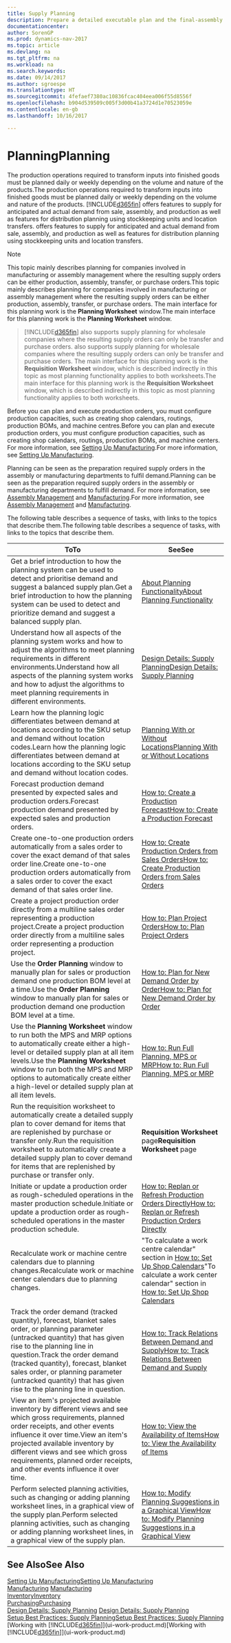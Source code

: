 ```yaml
---
title: Supply Planning
description: Prepare a detailed executable plan and the final-assembly production schedule for sales and production demand.
documentationcenter: 
author: SorenGP
ms.prod: dynamics-nav-2017
ms.topic: article
ms.devlang: na
ms.tgt_pltfrm: na
ms.workload: na
ms.search.keywords: 
ms.date: 09/14/2017
ms.author: sgroespe
ms.translationtype: HT
ms.sourcegitcommit: 4fefaef7380ac10836fcac404eea006f55d8556f
ms.openlocfilehash: b904d539509c005f3d00b41a3724d1e70523059e
ms.contentlocale: en-gb
ms.lasthandoff: 10/16/2017

---
```

# <a name="planning"></a><span data-ttu-id="add72-103">Planning</span><span class="sxs-lookup"><span data-stu-id="add72-103">Planning</span></span>
<span data-ttu-id="add72-104">The production operations required to transform inputs into finished goods must be planned daily or weekly depending on the volume and nature of the products.</span><span class="sxs-lookup"><span data-stu-id="add72-104">The production operations required to transform inputs into finished goods must be planned daily or weekly depending on the volume and nature of the products.</span></span> [!INCLUDE[d365fin](includes/d365fin_md.md)]<span data-ttu-id="add72-105"> offers features to supply for anticipated and actual demand from sale, assembly, and production as well as features for distribution planning using stockkeeping units and location transfers.</span><span class="sxs-lookup"><span data-stu-id="add72-105"> offers features to supply for anticipated and actual demand from sale, assembly, and production as well as features for distribution planning using stockkeeping units and location transfers.</span></span>

> [!NOTE]
> <span data-ttu-id="add72-106">This topic mainly describes planning for companies involved in manufacturing or assembly management where the resulting supply orders can be either production, assembly, transfer, or purchase orders.</span><span class="sxs-lookup"><span data-stu-id="add72-106">This topic mainly describes planning for companies involved in manufacturing or assembly management where the resulting supply orders can be either production, assembly, transfer, or purchase orders.</span></span> <span data-ttu-id="add72-107">The main interface for this planning work is the **Planning Worksheet** window.</span><span class="sxs-lookup"><span data-stu-id="add72-107">The main interface for this planning work is the **Planning Worksheet** window.</span></span>

> [!INCLUDE[d365fin](includes/d365fin_md.md)]<span data-ttu-id="add72-108"> also supports supply planning for wholesale companies where the resulting supply orders can only be transfer and purchase orders.</span><span class="sxs-lookup"><span data-stu-id="add72-108"> also supports supply planning for wholesale companies where the resulting supply orders can only be transfer and purchase orders.</span></span> <span data-ttu-id="add72-109">The main interface for this planning work is the **Requisition Worksheet** window, which is described indirectly in this topic as most planning functionality applies to both worksheets.</span><span class="sxs-lookup"><span data-stu-id="add72-109">The main interface for this planning work is the **Requisition Worksheet** window, which is described indirectly in this topic as most planning functionality applies to both worksheets.</span></span>

<span data-ttu-id="add72-110">Before you can plan and execute production orders, you must configure production capacities, such as creating shop calendars, routings, production BOMs, and machine centres.</span><span class="sxs-lookup"><span data-stu-id="add72-110">Before you can plan and execute production orders, you must configure production capacities, such as creating shop calendars, routings, production BOMs, and machine centers.</span></span> <span data-ttu-id="add72-111">For more information, see [Setting Up Manufacturing](production-configure-production-processes.md).</span><span class="sxs-lookup"><span data-stu-id="add72-111">For more information, see [Setting Up Manufacturing](production-configure-production-processes.md).</span></span>

<span data-ttu-id="add72-112">Planning can be seen as the preparation required supply orders in the assembly or manufacturing departments to fulfil demand.</span><span class="sxs-lookup"><span data-stu-id="add72-112">Planning can be seen as the preparation required supply orders in the assembly or manufacturing departments to fulfill demand.</span></span> <span data-ttu-id="add72-113">For more information, see [Assembly Management](assembly-assemble-items.md) and [Manufacturing](production-manage-manufacturing.md).</span><span class="sxs-lookup"><span data-stu-id="add72-113">For more information, see [Assembly Management](assembly-assemble-items.md) and [Manufacturing](production-manage-manufacturing.md).</span></span>

<span data-ttu-id="add72-114">The following table describes a sequence of tasks, with links to the topics that describe them.</span><span class="sxs-lookup"><span data-stu-id="add72-114">The following table describes a sequence of tasks, with links to the topics that describe them.</span></span>   

|<span data-ttu-id="add72-115">**To**</span><span class="sxs-lookup"><span data-stu-id="add72-115">**To**</span></span>|<span data-ttu-id="add72-116">**See**</span><span class="sxs-lookup"><span data-stu-id="add72-116">**See**</span></span>|  
|------------|-------------|  
|<span data-ttu-id="add72-117">Get a brief introduction to how the planning system can be used to detect and prioritise demand and suggest a balanced supply plan.</span><span class="sxs-lookup"><span data-stu-id="add72-117">Get a brief introduction to how the planning system can be used to detect and prioritize demand and suggest a balanced supply plan.</span></span>|[<span data-ttu-id="add72-118">About Planning Functionality</span><span class="sxs-lookup"><span data-stu-id="add72-118">About Planning Functionality</span></span>](production-about-planning-functionality.md)|
|<span data-ttu-id="add72-119">Understand how all aspects of the planning system works and how to adjust the algorithms to meet planning requirements in different environments.</span><span class="sxs-lookup"><span data-stu-id="add72-119">Understand how all aspects of the planning system works and how to adjust the algorithms to meet planning requirements in different environments.</span></span>|[<span data-ttu-id="add72-120">Design Details: Supply Planning</span><span class="sxs-lookup"><span data-stu-id="add72-120">Design Details: Supply Planning</span></span>](design-details-supply-planning.md)|
|<span data-ttu-id="add72-121">Learn how the planning logic differentiates between demand at locations according to the SKU setup and demand without location codes.</span><span class="sxs-lookup"><span data-stu-id="add72-121">Learn how the planning logic differentiates between demand at locations according to the SKU setup and demand without location codes.</span></span>|[<span data-ttu-id="add72-122">Planning With or Without Locations</span><span class="sxs-lookup"><span data-stu-id="add72-122">Planning With or Without Locations</span></span>](production-planning-with-without-locations.md)|
|<span data-ttu-id="add72-123">Forecast production demand presented by expected sales and production orders.</span><span class="sxs-lookup"><span data-stu-id="add72-123">Forecast production demand presented by expected sales and production orders.</span></span>|[<span data-ttu-id="add72-124">How to: Create a Production Forecast</span><span class="sxs-lookup"><span data-stu-id="add72-124">How to: Create a Production Forecast</span></span>](production-how-to-create-a-forecast.md)|  
|<span data-ttu-id="add72-125">Create one-to-one production orders automatically from a sales order to cover the exact demand of that sales order line.</span><span class="sxs-lookup"><span data-stu-id="add72-125">Create one-to-one production orders automatically from a sales order to cover the exact demand of that sales order line.</span></span>|[<span data-ttu-id="add72-126">How to: Create Production Orders from Sales Orders</span><span class="sxs-lookup"><span data-stu-id="add72-126">How to: Create Production Orders from Sales Orders</span></span>](production-how-to-create-production-orders-from-sales-orders.md)|
|<span data-ttu-id="add72-127">Create a project production order directly from a multiline sales order representing a production project.</span><span class="sxs-lookup"><span data-stu-id="add72-127">Create a project production order directly from a multiline sales order representing a production project.</span></span>|[<span data-ttu-id="add72-128">How to: Plan Project Orders</span><span class="sxs-lookup"><span data-stu-id="add72-128">How to: Plan Project Orders</span></span>](production-how-to-plan-project-orders.md)|
|<span data-ttu-id="add72-129">Use the **Order Planning** window to manually plan for sales or production demand one production BOM level at a time.</span><span class="sxs-lookup"><span data-stu-id="add72-129">Use the **Order Planning** window to manually plan for sales or production demand one production BOM level at a time.</span></span>|[<span data-ttu-id="add72-130">How to: Plan for New Demand Order by Order</span><span class="sxs-lookup"><span data-stu-id="add72-130">How to: Plan for New Demand Order by Order</span></span>](production-how-to-plan-for-new-demand.md)|
|<span data-ttu-id="add72-131">Use the **Planning Worksheet** window to run both the MPS and MRP options to automatically create either a high-level or detailed supply plan at all item levels.</span><span class="sxs-lookup"><span data-stu-id="add72-131">Use the **Planning Worksheet** window to run both the MPS and MRP options to automatically create either a high-level or detailed supply plan at all item levels.</span></span>|[<span data-ttu-id="add72-132">How to: Run Full Planning, MPS or MRP</span><span class="sxs-lookup"><span data-stu-id="add72-132">How to: Run Full Planning, MPS or MRP</span></span>](production-how-to-run-mps-and-mrp.md)|
|<span data-ttu-id="add72-133">Run the requisition worksheet to automatically create a detailed supply plan to cover demand for items that are replenished by purchase or transfer only.</span><span class="sxs-lookup"><span data-stu-id="add72-133">Run the requisition worksheet to automatically create a detailed supply plan to cover demand for items that are replenished by purchase or transfer only.</span></span>|<span data-ttu-id="add72-134">**Requisition Worksheet** page</span><span class="sxs-lookup"><span data-stu-id="add72-134">**Requisition Worksheet** page</span></span>|  
|<span data-ttu-id="add72-135">Initiate or update a production order as rough-scheduled operations in the master production schedule.</span><span class="sxs-lookup"><span data-stu-id="add72-135">Initiate or update a production order as rough-scheduled operations in the master production schedule.</span></span>|[<span data-ttu-id="add72-136">How to: Replan or Refresh Production Orders Directly</span><span class="sxs-lookup"><span data-stu-id="add72-136">How to: Replan or Refresh Production Orders Directly</span></span>](production-how-to-replan-refresh-production-orders.md)|
|<span data-ttu-id="add72-137">Recalculate work or machine centre calendars due to planning changes.</span><span class="sxs-lookup"><span data-stu-id="add72-137">Recalculate work or machine center calendars due to planning changes.</span></span>|<span data-ttu-id="add72-138">"To calculate a work centre calendar" section in [How to: Set Up Shop Calendars](production-how-to-create-work-center-calendars.md)</span><span class="sxs-lookup"><span data-stu-id="add72-138">"To calculate a work center calendar" section in [How to: Set Up Shop Calendars](production-how-to-create-work-center-calendars.md)</span></span>|
|<span data-ttu-id="add72-139">Track the order demand (tracked quantity), forecast, blanket sales order, or planning parameter (untracked quantity) that has given rise to the planning line in question.</span><span class="sxs-lookup"><span data-stu-id="add72-139">Track the order demand (tracked quantity), forecast, blanket sales order, or planning parameter (untracked quantity) that has given rise to the planning line in question.</span></span>|[<span data-ttu-id="add72-140">How to: Track Relations Between Demand and Supply</span><span class="sxs-lookup"><span data-stu-id="add72-140">How to: Track Relations Between Demand and Supply</span></span>](production-how-track-demand-supply.md)|
|<span data-ttu-id="add72-141">View an item's projected available inventory by different views and see which gross requirements, planned order receipts, and other events influence it over time.</span><span class="sxs-lookup"><span data-stu-id="add72-141">View an item's projected available inventory by different views and see which gross requirements, planned order receipts, and other events influence it over time.</span></span>|[<span data-ttu-id="add72-142">How to: View the Availability of Items</span><span class="sxs-lookup"><span data-stu-id="add72-142">How to: View the Availability of Items</span></span>](inventory-how-availability-overview.md)|  
|<span data-ttu-id="add72-143">Perform selected planning activities, such as changing or adding planning worksheet lines, in a graphical view of the supply plan.</span><span class="sxs-lookup"><span data-stu-id="add72-143">Perform selected planning activities, such as changing or adding planning worksheet lines, in a graphical view of the supply plan.</span></span>|[<span data-ttu-id="add72-144">How to: Modify Planning Suggestions in a Graphical View</span><span class="sxs-lookup"><span data-stu-id="add72-144">How to: Modify Planning Suggestions in a Graphical View</span></span>](production-how-to-modify-planning-suggestions-in-a-graphical-view.md)|

## <a name="see-also"></a><span data-ttu-id="add72-145">See Also</span><span class="sxs-lookup"><span data-stu-id="add72-145">See Also</span></span>
[<span data-ttu-id="add72-146">Setting Up Manufacturing</span><span class="sxs-lookup"><span data-stu-id="add72-146">Setting Up Manufacturing</span></span>](production-configure-production-processes.md)  
<span data-ttu-id="add72-147">[Manufacturing](production-manage-manufacturing.md)  </span><span class="sxs-lookup"><span data-stu-id="add72-147">[Manufacturing](production-manage-manufacturing.md)  </span></span>  
[<span data-ttu-id="add72-148">Inventory</span><span class="sxs-lookup"><span data-stu-id="add72-148">Inventory</span></span>](inventory-manage-inventory.md)  
[<span data-ttu-id="add72-149">Purchasing</span><span class="sxs-lookup"><span data-stu-id="add72-149">Purchasing</span></span>](purchasing-manage-purchasing.md)  
<span data-ttu-id="add72-150">[Design Details: Supply Planning](design-details-supply-planning.md) </span><span class="sxs-lookup"><span data-stu-id="add72-150">[Design Details: Supply Planning](design-details-supply-planning.md) </span></span>  
[<span data-ttu-id="add72-151">Setup Best Practices: Supply Planning</span><span class="sxs-lookup"><span data-stu-id="add72-151">Setup Best Practices: Supply Planning</span></span>](setup-best-practices-supply-planning.md)  
<span data-ttu-id="add72-152">[Working with [!INCLUDE[d365fin](includes/d365fin_md.md)]](ui-work-product.md)</span><span class="sxs-lookup"><span data-stu-id="add72-152">[Working with [!INCLUDE[d365fin](includes/d365fin_md.md)]](ui-work-product.md)</span></span>

